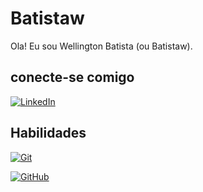 # Batistaw
Ola! Eu sou Wellington Batista (ou Batistaw).

## conecte-se comigo
[![LinkedIn](https://img.shields.io/badge/LinkedIn-000?style=for-the-badge&logo=linkedin&logocolor=0E76A8)](https://www.linkedin.com/in/wellington-gonçalvesbatistaa/)


## Habilidades
[![Git](https://img.shields.io/badge/Git-000?style=for-the-badge&logo=github&logocolor=0E76A8)](https://git-scm.com/doc)

[![GitHub](https://img.shields.io/badge/GitHub-000?style=for-the-badge&logo=github&logocolor=0E76A8)](https://docs.github.com/)


